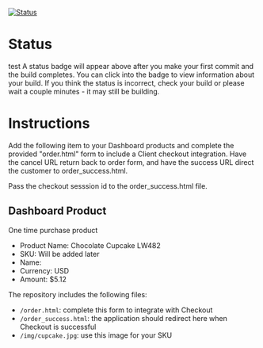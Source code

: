 [![Status](https://img.shields.io/badge/status-SUBMITTABLE%20COMMIT:%20acbdde561d38331b364e5cf0da6802e10f7ef65e-brightgreen.svg)](https://github.com/crowdbotics-challenges/bakery_scaffold_cs3cR1wXskuXt2DG/commit/acbdde561d38331b364e5cf0da6802e10f7ef65e)



# Status
test
A status badge will appear above after you make your first commit and the build completes. You can click into the badge to view information about your build. If you think the status is incorrect, check your build or please wait a couple minutes - it may still be building.

# Instructions

Add the following item to your Dashboard products and complete the provided "order.html" form to include a Client checkout integration. Have the cancel URL return back to order form, and have the success URL direct the customer to order_success.html.

Pass the checkout sesssion id to the order_success.html file.

## Dashboard Product
One time purchase product
* Product Name: Chocolate Cupcake LW482
* SKU: Will be added later
* Name: 
* Currency: USD
* Amount: $5.12

The repository includes the following files:
* `/order.html`: complete this form to integrate with Checkout
* `/order_success.html`: the application should redirect here when Checkout is successful
* `/img/cupcake.jpg`: use this image for your SKU
